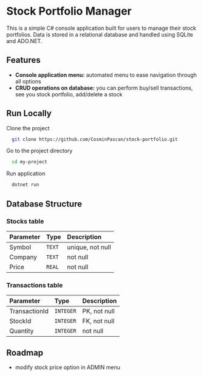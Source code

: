 # Stock Portfolio Manager
This is a simple C# console application built for users to manage their stock portfolios. Data is stored in a relational database and handled using SQLite and ADO.NET.

## Features
- **Console application menu:** automated menu to ease navigation through all options
- **CRUD operations on database:** you can perform buy/sell transactions, see you stock portfolio, add/delete a stock

## Run Locally
Clone the project
```bash
  git clone https://github.com/CosminPascan/stock-portfolio.git
```
Go to the project directory
```bash
  cd my-project
```
Run application
```bash
  dotnet run
```

## Database Structure
### Stocks table
| Parameter | Type     | Description                |
| :-------- | :------- | :------------------------- |
| Symbol | `TEXT` | unique, not null |
| Company | `TEXT` | not null |
| Price | `REAL` | not null |
### Transactions table
| Parameter | Type     | Description                |
| :-------- | :------- | :------------------------- |
| TransactionId | `INTEGER` | PK, not null |
| StockId | `INTEGER` | FK, not null |
| Quantity | `INTEGER` | not null |

## Roadmap
- modify stock price option in ADMIN menu
